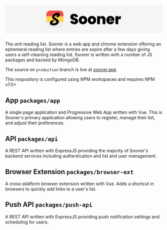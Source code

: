 ![Sooner](docs/images/banner-promo-1650.png)
==========

The *anti* reading list. Sooner is a web app and chrome extension offering an ephemeral reading list where entries are expire after a few days giving users a self-cleaning reading list. Sooner is written with a number of JS packages and backed by MongoDB.

The source on `production` branch is live at [sooner.app](https://sooner.app)

This respository is configured using NPM workspaces and requires NPM v7.0+

## App `packages/app`

A single page application and Progressive Web App written with Vue. This is Sooner's primary application allowing users to register, manage their list, and adjust their preferences.

## API `packages/api`

A REST API written with ExpressJS providing the majority of Sooner's backend services including authentication and list and user management.

## Browser Extension `packages/browser-ext`

A cross-platform browser extension written with Vue. Adds a shortcut in browsers to quickly add links to a user's list.

## Push API `packages/push-api`

A REST API written with ExpressJS providing push notification settings and scheduling for users.
